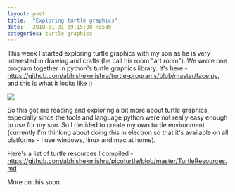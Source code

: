 ```yaml
---
layout: post
title:  "Exploring turtle graphics"
date:   2018-01-31 09:15:00 +0530
categories: turtle graphics
---
```


This week I started exploring turtle graphics with my son as he is very interested in drawing and crafts (he call his room "art room"). We wrote one program together in python's turtle graphics library. It's here - https://github.com/abhishekmishra/turtle-programs/blob/master/face.py, and this is what it looks like :)

<a href="http://i.imgur.com/5Ozcg2S.png">
  <img src="http://imgur.com/5Ozcg2Sl.png" />
</a>

So this got me reading and exploring a bit more about turtle graphics, especially since the tools and language python were not really easy enough to use for my son. So I decided to create my own turtle environment (currently I'm thinking about doing this in electron so that it's available on all platforms - I use windows, linux and mac at home).

Here's a list of turtle resources I compiled - https://github.com/abhishekmishra/picoturtle/blob/master/TurtleResources.md

More on this soon.

